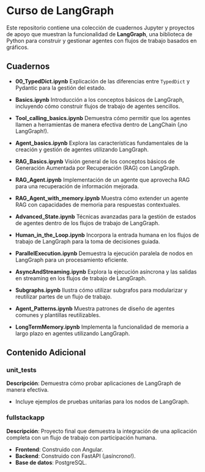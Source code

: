 # Curso de LangGraph

Este repositorio contiene una colección de cuadernos Jupyter y proyectos de apoyo que muestran la funcionalidad de **LangGraph**, una biblioteca de Python para construir y gestionar agentes con flujos de trabajo basados en gráficos.

## Cuadernos

- **00_TypedDict.ipynb**
  Explicación de las diferencias entre `TypedDict` y Pydantic para la gestión del estado.

- **Basics.ipynb**
  Introducción a los conceptos básicos de LangGraph, incluyendo cómo construir flujos de trabajo de agentes sencillos.

- **Tool_calling_basics.ipynb**
  Demuestra cómo permitir que los agentes llamen a herramientas de manera efectiva dentro de LangChain (¡no LangGraph!).

- **Agent_basics.ipynb**
  Explora las características fundamentales de la creación y gestión de agentes utilizando LangGraph.

- **RAG_Basics.ipynb**
  Visión general de los conceptos básicos de Generación Aumentada por Recuperación (RAG) con LangGraph.

- **RAG_Agent.ipynb**
  Implementación de un agente que aprovecha RAG para una recuperación de información mejorada.

- **RAG_Agent_with_memory.ipynb**
  Muestra cómo extender un agente RAG con capacidades de memoria para respuestas contextuales.

- **Advanced_State.ipynb**
  Técnicas avanzadas para la gestión de estados de agentes dentro de los flujos de trabajo de LangGraph.

- **Human_in_the_Loop.ipynb**
  Incorpora la entrada humana en los flujos de trabajo de LangGraph para la toma de decisiones guiada.

- **ParallelExecution.ipynb**
  Demuestra la ejecución paralela de nodos en LangGraph para un procesamiento eficiente.

- **AsyncAndStreaming.ipynb**
  Explora la ejecución asíncrona y las salidas en streaming en los flujos de trabajo de LangGraph.

- **Subgraphs.ipynb**
  Ilustra cómo utilizar subgrafos para modularizar y reutilizar partes de un flujo de trabajo.

- **Agent_Patterns.ipynb**
  Muestra patrones de diseño de agentes comunes y plantillas reutilizables.

- **LongTermMemory.ipynb**
  Implementa la funcionalidad de memoria a largo plazo en agentes utilizando LangGraph.

## Contenido Adicional

### unit_tests

**Descripción**: Demuestra cómo probar aplicaciones de LangGraph de manera efectiva.

- Incluye ejemplos de pruebas unitarias para los nodos de LangGraph.

### fullstackapp

**Descripción**: Proyecto final que demuestra la integración de una aplicación completa con un flujo de trabajo con participación humana.

- **Frontend**: Construido con Angular.
- **Backend**: Construido con FastAPI (¡asíncrono!).
- **Base de datos**: PostgreSQL.
